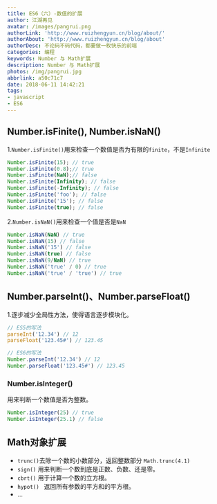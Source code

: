```yaml
---
title: ES6（六）-数值的扩展
author: 江湖再见
avatar: /images/pangrui.png
authorLink: 'http://www.ruizhengyun.cn/blog/about/'
authorAbout: 'http://www.ruizhengyun.cn/blog/about'
authorDesc: 不论码不码代码，都要做一枚快乐的前端
categories: 编程
keywords: Number 与 Math扩展
description: Number 与 Math扩展
photos: /img/pangrui.jpg
abbrlink: a50c71c7
date: 2018-06-11 14:42:21
tags:
- javascript
- ES6
---
```


## Number.isFinite(), Number.isNaN()
1.`Number.isFinite()`用来检查一个数值是否为有限的`finite`，不是`Infinite`

```javascript
Number.isFinite(15); // true
Number.isFinite(0.8);// true
Number.isFinite(NaN);// false
Number.isFinite(Infinity); // false
Number.isFinite(-Infinity); // false
Number.isFinite('foo'); // false
Number.isFinite('15'); // false
Number.isFinite(true); // false
```

2.`Number.isNaN()`用来检查一个值是否是`NaN`
```javascript
Number.isNaN(NaN) // true
Number.isNaN(15) // false
Number.isNaN('15') // false
Number.isNaN(true) // false
Number.isNaN(9/NaN) // true
Number.isNaN('true' / 0) // true
Number.isNaN('true' / 'true') // true
```

## Number.parseInt()、Number.parseFloat()
1.逐步减少全局性方法，使得语言逐步模块化。
```javascript
// ES5的写法
parseInt('12.34') // 12
parseFloat('123.45#') // 123.45

// ES6的写法
Number.parseInt('12.34') // 12
Number.parseFloat('123.45#') // 123.45
```


### Number.isInteger() 
用来判断一个数值是否为整数。
```javascript
Number.isInteger(25) // true
Number.isInteger(25.1) // false
```

## Math对象扩展
- `trunc()`去除一个数的小数部分，返回整数部分 `Math.trunc(4.1)`
- `sign()` 用来判断一个数到底是正数、负数、还是零。 
- `cbrt()` 用于计算一个数的立方根。
- `hypot() ` 返回所有参数的平方和的平方根。
- ...